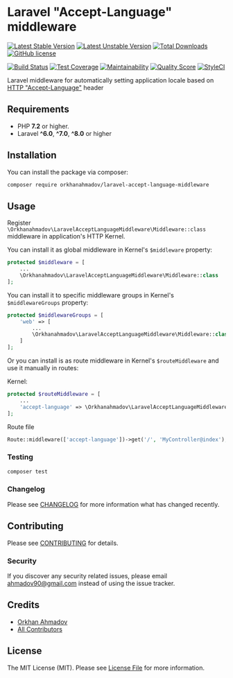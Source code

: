 # Laravel "Accept-Language" middleware

[![Latest Stable Version](https://poser.pugx.org/orkhanahmadov/laravel-accept-language-middleware/v/stable)](https://packagist.org/packages/orkhanahmadov/laravel-accept-language-middleware)
[![Latest Unstable Version](https://poser.pugx.org/orkhanahmadov/laravel-accept-language-middleware/v/unstable)](https://packagist.org/packages/orkhanahmadov/laravel-accept-language-middleware)
[![Total Downloads](https://img.shields.io/packagist/dt/orkhanahmadov/laravel-accept-language-middleware)](https://packagist.org/packages/orkhanahmadov/laravel-accept-language-middleware)
[![GitHub license](https://img.shields.io/github/license/orkhanahmadov/laravel-accept-language-middleware.svg)](https://github.com/orkhanahmadov/laravel-accept-language-middleware/blob/master/LICENSE.md)

[![Build Status](https://travis-ci.org/orkhanahmadov/laravel-accept-language-middleware.svg?branch=master)](https://travis-ci.org/orkhanahmadov/laravel-accept-language-middleware)
[![Test Coverage](https://api.codeclimate.com/v1/badges/56bd16c9d7eb462261d3/test_coverage)](https://codeclimate.com/github/orkhanahmadov/laravel-accept-language-middleware/test_coverage)
[![Maintainability](https://api.codeclimate.com/v1/badges/56bd16c9d7eb462261d3/maintainability)](https://codeclimate.com/github/orkhanahmadov/laravel-accept-language-middleware/maintainability)
[![Quality Score](https://img.shields.io/scrutinizer/g/orkhanahmadov/laravel-accept-language-middleware.svg)](https://scrutinizer-ci.com/g/orkhanahmadov/laravel-accept-language-middleware)
[![StyleCI](https://github.styleci.io/repos/227684667/shield?branch=master)](https://github.styleci.io/repos/227684667)

Laravel middleware for automatically setting application locale based on [HTTP "Accept-Language"](https://developer.mozilla.org/en-US/docs/Web/HTTP/Headers/Accept-Language) header

## Requirements

- PHP **7.2** or higher.
- Laravel **^6.0**, **^7.0**, **^8.0** or higher

## Installation

You can install the package via composer:

```bash
composer require orkhanahmadov/laravel-accept-language-middleware
```

## Usage

Register `\Orkhanahmadov\LaravelAcceptLanguageMiddleware\Middleware::class` middleware in application's HTTP Kernel.

You can install it as global middleware in Kernel's `$middleware` property:

``` php
protected $middleware = [
    ...
    \Orkhanahmadov\LaravelAcceptLanguageMiddleware\Middleware::class
];
```

You can install it to specific middleware groups in Kernel's `$middlewareGroups` property:

``` php
protected $middlewareGroups = [
    'web' => [
        ...
        \Orkhanahmadov\LaravelAcceptLanguageMiddleware\Middleware::class
    ]
];
```

Or you can install is as route middleware in Kernel's `$routeMiddleware` and use it manually in routes:

Kernel:

``` php
protected $routeMiddleware = [
    ...
    'accept-language' => \Orkhanahmadov\LaravelAcceptLanguageMiddleware\Middleware::class
];
```

Route file
``` php
Route::middleware(['accept-language'])->get('/', 'MyController@index');
```

### Testing

``` bash
composer test
```

### Changelog

Please see [CHANGELOG](CHANGELOG.md) for more information what has changed recently.

## Contributing

Please see [CONTRIBUTING](CONTRIBUTING.md) for details.

### Security

If you discover any security related issues, please email ahmadov90@gmail.com instead of using the issue tracker.

## Credits

- [Orkhan Ahmadov](https://github.com/orkhanahmadov)
- [All Contributors](../../contributors)

## License

The MIT License (MIT). Please see [License File](LICENSE.md) for more information.
